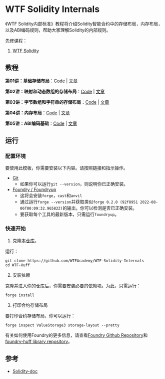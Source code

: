 # WTF Solidity Internals

《WTF Solidity内部标准》教程将介绍Solidity智能合约中的存储布局，内存布局，以及ABI编码规则，帮助大家理解Solidity的内部规则。

先修课程：
1. [WTF Solidity](https://github.com/AmazingAng/WTF-Solidity)

## 教程

**第01讲：基础存储布局**：[Code](https://github.com/WTFAcademy/WTF-Solidity-Internals/blob/master/src/01_ValueStorage.sol) | [文章](https://github.com/WTFAcademy/WTF-Solidity-Internals/blob/master/tutorials/01_ValueStorage/readme.md) 

**第02讲：映射和动态数组的存储布局**：[Code](https://github.com/WTFAcademy/WTF-Solidity-Internals/blob/master/src/02_MappingStorage.sol) | [文章](https://github.com/WTFAcademy/WTF-Solidity-Internals/blob/master/tutorials/02_MappingStorage/readme.md) 

**第03讲：字节数组和字符串的存储布局**：[Code](https://github.com/WTFAcademy/WTF-Solidity-Internals/blob/master/src/03_BytesStorage.sol) | [文章](https://github.com/WTFAcademy/WTF-Solidity-Internals/blob/master/tutorials/03_BytesStorage/readme.md) 

**第04讲：内存布局**：[Code](https://github.com/WTFAcademy/WTF-Solidity-Internals/blob/master/src/04_MemoryLayout.sol) | [文章](https://github.com/WTFAcademy/WTF-Solidity-Internals/blob/master/tutorials/04_MemoryLayout/readme.md) 

**第05讲：ABI编码基础**：[Code](https://github.com/WTFAcademy/WTF-Solidity-Internals/blob/master/src/05_AbiEncode.sol) | [文章](https://github.com/WTFAcademy/WTF-Solidity-Internals/blob/master/tutorials/05_AbiEncode/readme.md) 

## 运行

### 配置环境

要使用此模板，你需要安装以下内容。请按照链接和指示操作。

- [Git](https://git-scm.com/book/en/v2/Getting-Started-Installing-Git)  
    - 如果你可以运行`git --version`，则说明你已正确安装。
- [Foundry / Foundryup](https://github.com/gakonst/foundry)
    - 这将会安装`forge`，`cast`和`anvil`
    - 通过运行`forge --version`并获取类似`forge 0.2.0 (92f8951 2022-08-06T00:09:32.96582Z)`的输出，你可以检测是否已正确安装。
    - 要获取每个工具的最新版本，只需运行`foundryup`。

### 快速开始

1. 克隆[本仓库](https://github.com/WTFAcademy/WTF-Solidity-Internals)。

运行：

```
git clone https://github.com/WTFAcademy/WTF-Solidity-Internals
cd WTF-Huff
```

2. 安装依赖

克隆并进入你的仓库后，你需要安装必要的依赖项。为此，只需运行：

```shell
forge install
```

3. 打印合约存储布局

要打印合约存储布局，你可以运行：

```shell
forge inspect ValueStorage3 storage-layout --pretty
```

有关如何使用Foundry的更多信息，请查看[Foundry Github Repository](https://github.com/foundry-rs/foundry/tree/master/forge)和[foundry-huff library repository](https://github.com/huff-language/foundry-huff)。

## 参考

- [Solidity-doc](https://docs.soliditylang.org/en/latest/internals/layout_in_storage.html)
